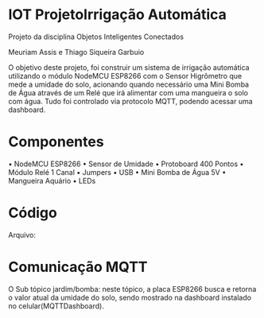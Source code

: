 # IOT ProjetoIrrigação Automática

Projeto da disciplina Objetos Inteligentes Conectados

Meuriam Assis e Thiago Siqueira Garbuio

O objetivo deste projeto, foi construir um sistema de irrigação automática utilizando o módulo NodeMCU ESP8266 com o Sensor Higrômetro que mede a umidade do solo, acionando quando necessário uma Mini Bomba de Água através de um Relé que irá alimentar com uma mangueira o solo com água. Tudo foi controlado via protocolo MQTT, podendo acessar uma dashboard.

# Componentes

•	NodeMCU ESP8266
•	Sensor de Umidade
•	Protoboard 400 Pontos
•	Módulo Relé 1 Canal
•	Jumpers
•	USB
•	Mini Bomba de Água 5V
•	Mangueira Aquário
•	LEDs

# Código

Arquivo: 

# Comunicação MQTT

O Sub tópico jardim/bomba: neste tópico, a placa ESP8266 busca e retorna o valor atual da umidade do solo, sendo mostrado na dashboard instalado no celular(MQTTDashboard).
